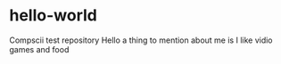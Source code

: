 # hello-world
Compscii test repository
Hello a thing to mention about me is I like vidio games and food
